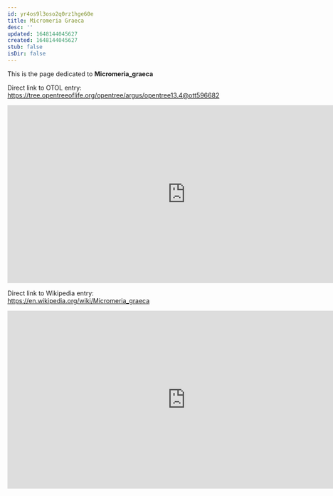 ```yaml
---
id: yr4os9l3oso2q0rz1hge60e
title: Micromeria Graeca
desc: ''
updated: 1648144045627
created: 1648144045627
stub: false
isDir: false
---
```

This is the page dedicated to **Micromeria_graeca**


Direct link to OTOL entry: https://tree.opentreeoflife.org/opentree/argus/opentree13.4@ott596682



<html>
    <body>
    <iframe src="https://tree.opentreeoflife.org/opentree/argus/opentree13.4@ott596682"
    width="800" height="400" frameborder="0" allowfullscreen> </iframe>
    </body>
</html>
    


Direct link to Wikipedia entry: https://en.wikipedia.org/wiki/Micromeria_graeca



<html>
    <body>
    <iframe src="https://en.wikipedia.org/wiki/Micromeria_graeca"
    width="800" height="400" frameborder="0" allowfullscreen> </iframe>
    </body>
</html>
    
